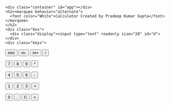 <!DOCTYPE html>
<html lang="en">

<head>
    <meta charset="UTF-8">
    <meta http-equiv="X-UA-Compatible" content="IE=edge">
    <meta name="viewport" content="width=device-width, initial-scale=1.0">
    <title>Calculator</title>
    <link rel="stylesheet" href="CSS/Style.css">
    <script src="Script/App.js" defer></script>
</head>
<body>
  
    <div class="container" id="app"></div>
    <h2><marquee behavior="alternate">
      <font color="White">Calculator Created by Pradeep Kumar Gupta</font></marquee>
    </h2>
    <div class="box">
      <div class="display"><input type="text" readonly size="20" id="d"></div>
    <div class="keys">
  <p>
    <input type="button" class="button" value="mrc" onclick='c("Calculator Created...")'>
    <input type="button" class="button" value="m-" onclick='c("................by................")'>
    <input type="button" class="button" value="m+" onclick='c("Pradeep Kumar Gupta")'>
    <input type="button" class="button" value="/" onclick='v("/")'>
  </p>
  <p>
    <input type="button" class="button" value="7" onclick='v("7")'>
    <input type="button" class="button" value="8" onclick='v("8")'>
    <input type="button" class="button" value="9" onclick='v("9")'>
    <input type="button" class="button" value="*" onclick='v("*")'>
  </p>
  <p>
    <input type="button" class="button" value="4" onclick='v("4")'>
    <input type="button" class="button" value="5" onclick='v("5")'>
    <input type="button" class="button" value="6" onclick='v("6")'>
    <input type="button" class="button" value="-" onclick='v("-")'>
  </p>
  <p>
    <input type="button" class="button" value="1" onclick='v("1")'>
    <input type="button" class="button" value="2" onclick='v("2")'>
    <input type="button" class="button" value="3" onclick='v("3")'>
    <input type="button" class="button" value="+" onclick='v("+")'>
  </p>
  <p>
    <input type="button" class="button" value="0" onclick='v("0")'>
    <input type="button" class="button" value="." onclick='v(".")'>
    <input type="button" class="button" value="C" onclick='c("")'>
    <input type="button" class="button" value="=" onclick='e()'>
  </p>
</div>
</div>
</body>
</html>
